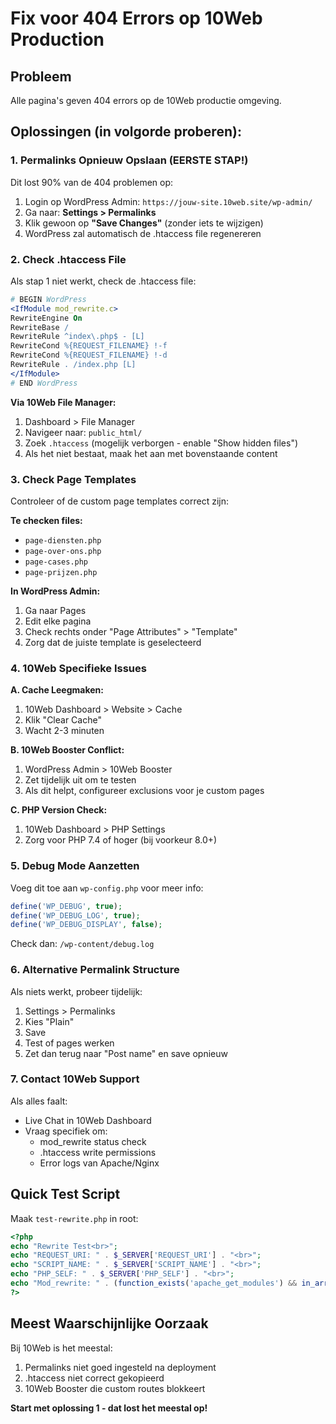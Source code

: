 # Fix voor 404 Errors op 10Web Production

## Probleem
Alle pagina's geven 404 errors op de 10Web productie omgeving.

## Oplossingen (in volgorde proberen):

### 1. Permalinks Opnieuw Opslaan (EERSTE STAP!)
Dit lost 90% van de 404 problemen op:

1. Login op WordPress Admin: `https://jouw-site.10web.site/wp-admin/`
2. Ga naar: **Settings > Permalinks**
3. Klik gewoon op **"Save Changes"** (zonder iets te wijzigen)
4. WordPress zal automatisch de .htaccess file regenereren

### 2. Check .htaccess File
Als stap 1 niet werkt, check de .htaccess file:

```apache
# BEGIN WordPress
<IfModule mod_rewrite.c>
RewriteEngine On
RewriteBase /
RewriteRule ^index\.php$ - [L]
RewriteCond %{REQUEST_FILENAME} !-f
RewriteCond %{REQUEST_FILENAME} !-d
RewriteRule . /index.php [L]
</IfModule>
# END WordPress
```

**Via 10Web File Manager:**
1. Dashboard > File Manager
2. Navigeer naar: `public_html/`
3. Zoek `.htaccess` (mogelijk verborgen - enable "Show hidden files")
4. Als het niet bestaat, maak het aan met bovenstaande content

### 3. Check Page Templates
Controleer of de custom page templates correct zijn:

**Te checken files:**
- `page-diensten.php`
- `page-over-ons.php`
- `page-cases.php`
- `page-prijzen.php`

**In WordPress Admin:**
1. Ga naar Pages
2. Edit elke pagina
3. Check rechts onder "Page Attributes" > "Template"
4. Zorg dat de juiste template is geselecteerd

### 4. 10Web Specifieke Issues

**A. Cache Leegmaken:**
1. 10Web Dashboard > Website > Cache
2. Klik "Clear Cache"
3. Wacht 2-3 minuten

**B. 10Web Booster Conflict:**
1. WordPress Admin > 10Web Booster
2. Zet tijdelijk uit om te testen
3. Als dit helpt, configureer exclusions voor je custom pages

**C. PHP Version Check:**
1. 10Web Dashboard > PHP Settings
2. Zorg voor PHP 7.4 of hoger (bij voorkeur 8.0+)

### 5. Debug Mode Aanzetten
Voeg dit toe aan `wp-config.php` voor meer info:

```php
define('WP_DEBUG', true);
define('WP_DEBUG_LOG', true);
define('WP_DEBUG_DISPLAY', false);
```

Check dan: `/wp-content/debug.log`

### 6. Alternative Permalink Structure
Als niets werkt, probeer tijdelijk:

1. Settings > Permalinks
2. Kies "Plain" 
3. Save
4. Test of pages werken
5. Zet dan terug naar "Post name" en save opnieuw

### 7. Contact 10Web Support
Als alles faalt:
- Live Chat in 10Web Dashboard
- Vraag specifiek om:
  - mod_rewrite status check
  - .htaccess write permissions
  - Error logs van Apache/Nginx

## Quick Test Script
Maak `test-rewrite.php` in root:

```php
<?php
echo "Rewrite Test<br>";
echo "REQUEST_URI: " . $_SERVER['REQUEST_URI'] . "<br>";
echo "SCRIPT_NAME: " . $_SERVER['SCRIPT_NAME'] . "<br>";
echo "PHP_SELF: " . $_SERVER['PHP_SELF'] . "<br>";
echo "Mod_rewrite: " . (function_exists('apache_get_modules') && in_array('mod_rewrite', apache_get_modules()) ? 'Enabled' : 'Check with hosting') . "<br>";
?>
```

## Meest Waarschijnlijke Oorzaak
Bij 10Web is het meestal:
1. Permalinks niet goed ingesteld na deployment
2. .htaccess niet correct gekopieerd
3. 10Web Booster die custom routes blokkeert

**Start met oplossing 1 - dat lost het meestal op!**